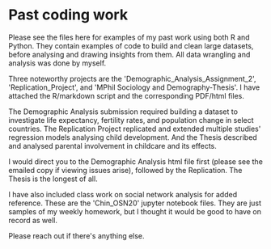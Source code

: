 # Past coding work

Please see the files here for examples of my past work using both R and Python. They contain examples of code to build and clean large datasets, before analysing and drawing insights from them. All data wrangling and analysis was done by myself.

Three noteworthy projects are the 'Demographic_Analysis_Assignment_2', 'Replication_Project', and 'MPhil Sociology and Demography-Thesis'. I have attached the R/markdown script and the corresponding PDF/html files.

The Demographic Analysis submission required building a dataset to investigate life expectancy, fertility rates, and population change in select countries. The Replication Project replicated and extended multiple studies' regression models analysing child development. And the Thesis described and analysed parental involvement in childcare and its effects.

I would direct you to the Demographic Analysis html file first (please see the emailed copy if viewing issues arise), followed by the Replication. The Thesis is the longest of all.

I have also included class work on social network analysis for added reference. These are the 'Chin_OSN20' jupyter notebook files. They are just samples of my weekly homework, but I thought it would be good to have on record as well.

Please reach out if there's anything else.
